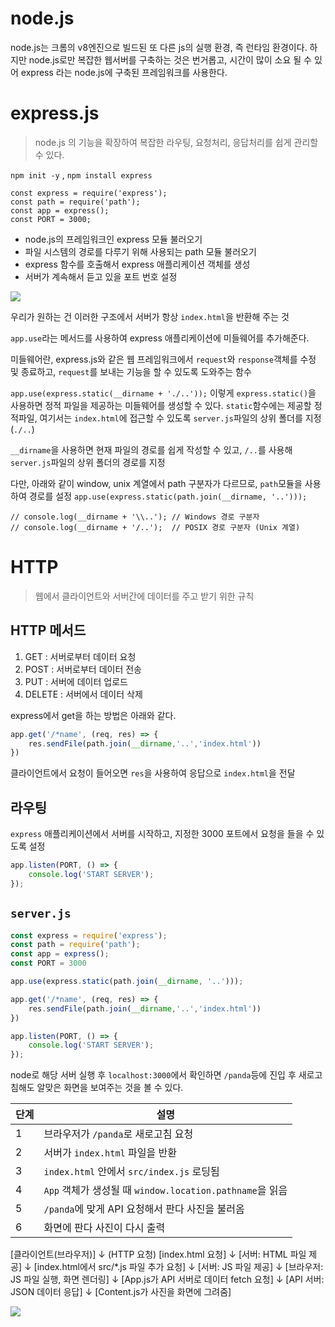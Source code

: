 # node.js

node.js는 크롬의 v8엔진으로 빌드된 또 다른 js의 실행 환경, 즉 런타임 환경이다.
하지만 node.js로만 복잡한 웹서버를 구축하는 것은 번거롭고, 시간이 많이 소요 될 수 있어 express 라는 node.js에 구축된 프레임워크를 사용한다.
# express.js
> node.js 의 기능을 확장하여 복잡한 라우팅, 요청처리, 응답처리를 쉽게 관리할 수 있다.

`npm init -y` , `npm install express`

```
const express = require('express');
const path = require('path');
const app = express();
const PORT = 3000;
```
- node.js의 프레임워크인 express 모듈 불러오기
- 파일 시스템의 경로를 다루기 위해 사용되는 path 모듈 불러오기
- express 함수를 호출해서 express 애플리케이션 객체를 생성
- 서버가 계속해서 듣고 있을 포트 번호 설정

![](https://i.imgur.com/hONDgvy.png)

우리가 원하는 건 이러한 구조에서 서버가 항상 `index.html`을 반환해 주는 것

`app.use`라는 메서드를 사용하여 express 애플리케이션에 미들웨어를 추가해준다.

미들웨어란, express.js와 같은 웹 프레임워크에서 `request`와 `response`객체를 수정 및 종료하고, `request`를 보내는 기능을 할 수 있도록 도와주는 함수

`app.use(express.static(__dirname + './..'));` 
이렇게 `express.static()`을 사용하면 정적 파일을 제공하는 미들웨어를 생성할 수 있다. `static`함수에는 제공할 정적파일, 여기서는 `index.html`에 접근할 수 있도록 `server.js`파일의 상위 폴더를 지정(`./..`)

`__dirname`을 사용하면 현재 파일의 경로를 쉽게 작성할 수 있고, `/..`를 사용해 `server.js`파일의 상위 폴더의 경로를 지정

다만, 아래와 같이 window, unix 계열에서 path 구분자가 다르므로, `path`모듈을 사용하여 경로를 설정
`app.use(express.static(path.join(__dirname, '..')));`

```
// console.log(__dirname + '\\..'); // Windows 경로 구분자
// console.log(__dirname + '/..');  // POSIX 경로 구분자 (Unix 계열)
```

# HTTP
> 웹에서 클라이언트와 서버간에 데이터를 주고 받기 위한 규칙

## HTTP 메서드

1. GET : 서버로부터 데이터 요청
2. POST : 서버로부터 데이터 전송
3. PUT : 서버에 데이터 업로드
4. DELETE : 서버에서 데이터 삭제

express에서 get을 하는 방법은 아래와 같다.
```js
app.get('/*name', (req, res) => {
    res.sendFile(path.join(__dirname,'..','index.html'))
})
```
클라이언트에서 요청이 들어오면 `res`을 사용하여 응답으로 `index.html`을 전달


## 라우팅
`express` 애플리케이션에서 서버를 시작하고, 지정한 3000 포트에서 요청을 들을 수 있도록 설정

```js
app.listen(PORT, () => {
    console.log('START SERVER');
});
```

## `server.js`
```js
const express = require('express');
const path = require('path');
const app = express();
const PORT = 3000

app.use(express.static(path.join(__dirname, '..')));

app.get('/*name', (req, res) => {
    res.sendFile(path.join(__dirname,'..','index.html'))
})

app.listen(PORT, () => {
    console.log('START SERVER');
});
```

node로 해당 서버 실행 후 `localhost:3000`에서 확인하면 `/panda`등에 진입 후 새로고침해도 알맞은 화면을 보여주는 것을 볼 수 있다.

| 단계  | 설명                                              |
| --- | ----------------------------------------------- |
| 1   | 브라우저가 `/panda`로 새로고침 요청                         |
| 2   | 서버가 `index.html` 파일을 반환                         |
| 3   | `index.html` 안에서 `src/index.js` 로딩됨             |
| 4   | `App` 객체가 생성될 때 `window.location.pathname`을 읽음​ |
| 5   | `/panda`에 맞게 API 요청해서 판다 사진을 불러옴​               |
| 6   | 화면에 판다 사진이 다시 출력                                |
[클라이언트(브라우저)]
    ↓ (HTTP 요청)
[index.html 요청]
    ↓
[서버: HTML 파일 제공]
    ↓
[index.html에서 src/*.js 파일 추가 요청]
    ↓
[서버: JS 파일 제공]
    ↓
[브라우저: JS 파일 실행, 화면 렌더링]
    ↓
[App.js가 API 서버로 데이터 fetch 요청]
    ↓
[API 서버: JSON 데이터 응답]
    ↓
[Content.js가 사진을 화면에 그려줌]

![](https://i.imgur.com/BFL3OLg.png)
